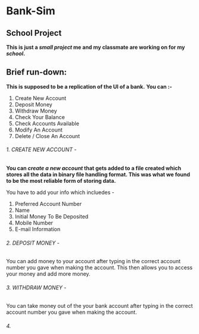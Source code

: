 # Bank-Sim
## School Project

**This is just a _small project_ me and my classmate are working on for my _school_.**

## Brief run-down:

**This is supposed to be a replication of the UI of a bank.** 
**You can :-**
1. Create New Account
2. Deposit Money
3. Withdraw Money
4. Check Your Balance
5. Check Accounts Available
6. Modify An Account
7. Delete / Close An Account

###### 1. CREATE NEW ACCOUNT - 
**You can _create a new account_ that gets added to a file created which stores all the data in binary file handling format. This was what we found to be the most reliable form of storing data.**

You have to add your info which incluedes - 
1. Preferred Account Number
2. Name
3. Initial Money To Be Deposited
4. Mobile Number
5. E-mail Information

###### 2. DEPOSIT MONEY - 
You can add money to your account after typing in the correct account number you gave when making the account. This then allows you to access your money and add more money.

###### 3. WITHDRAW MONEY - 
You can take money out of the your bank account after typing in the correct account number you gave when making the account.

###### 4. 
